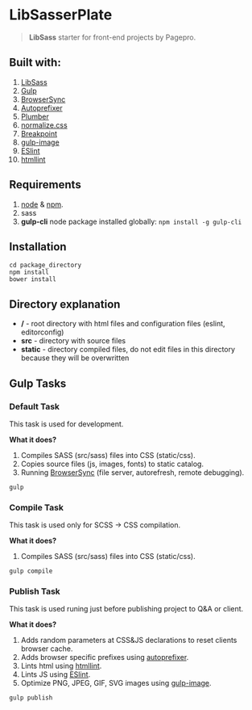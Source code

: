 # LibSasserPlate

> **LibSass** starter for front-end projects by Pagepro.

## Built with:

1. [LibSass](http://libsass.org)
2. [Gulp](http://gulpjs.com/)
3. [BrowserSync](http://www.browsersync.io/)
4. [Autoprefixer](https://github.com/sindresorhus/gulp-autoprefixer)
5. [Plumber](https://github.com/floatdrop/gulp-plumber)
6. [normalize.css](https://necolas.github.io/normalize.css/)
7. [Breakpoint](http://breakpoint-sass.com/)
8. [gulp-image](https://github.com/1000ch/gulp-image)
9. [ESlint](https://github.com/adametry/gulp-eslint)
10. [htmllint](https://github.com/htmllint/htmllint/)

## Requirements
1. [node](https://nodejs.org/en/) & [npm](https://docs.npmjs.com/cli/install).
2. sass
3. **gulp-cli** node package installed globally:
`npm install -g gulp-cli`

## Installation

```shell
cd package_directory
npm install
bower install
```

## Directory explanation

* **/** - root directory with html files and configuration files (eslint, editorconfig)
* **src** - directory with source files
* **static** - directory compiled files, do not edit files in this directory because they will be overwritten

## Gulp Tasks

### Default Task

This task is used for development.

**What it does?**

1. Compiles SASS (src/sass) files into CSS (static/css).
2. Copies source files (js, images, fonts) to static catalog.
3. Running [BrowserSync](http://www.browsersync.io/) (file server, autorefresh, remote debugging).

```shell
gulp
```

### Compile Task

This task is used only for SCSS -> CSS compilation.

**What it does?**

1. Compiles SASS (src/sass) files into CSS (static/css).

```shell
gulp compile
```

### Publish Task

This task is used runing just before publishing project to Q&A or client.

**What it does?**

1. Adds random parameters at CSS&JS declarations to reset clients browser cache.
2. Adds browser specific prefixes using [autoprefixer](https://github.com/postcss/autoprefixer).
3. Lints html using [htmllint](https://github.com/htmllint/htmllint/).
4. Lints JS using [ESlint](https://github.com/adametry/gulp-eslint).
5. Optimize PNG, JPEG, GIF, SVG images using [gulp-image](https://github.com/1000ch/gulp-image).

```shell
gulp publish
```
